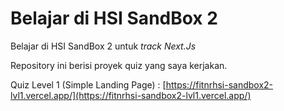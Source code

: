 # Belajar di HSI SandBox 2

Belajar di HSI SandBox 2 untuk *track Next.Js*

Repository ini berisi proyek quiz yang saya kerjakan.

Quiz Level 1 (Simple Landing Page) : [https://fitnrhsi-sandbox2-lvl1.vercel.app/](https://fitnrhsi-sandbox2-lvl1.vercel.app/)


